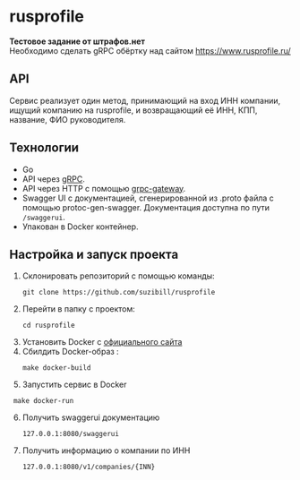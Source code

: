 # rusprofile

**Тестовое задание от штрафов.нет**   
Необходимо сделать gRPC обёртку над сайтом https://www.rusprofile.ru/

## API

Сервис реализует один метод, принимающий на вход ИНН компании, ищущий компанию на rusprofile,
и возвращающий её ИНН, КПП, название, ФИО руководителя.

## Технологии

* Go
* API через [gRPC](https://grpc.io/docs/languages/go/quickstart/).
* API через HTTP с помощью [grpc-gateway](https://github.com/grpc-ecosystem/grpc-gateway).
* Swagger UI с документацией, сгенерированной из .proto файла с помощью protoc-gen-swagger.
  Документация доступна по пути `/swaggerui`.
* Упакован в Docker контейнер.


## Настройка и запуск проекта

1. Склонировать репозиторий с помощью команды:
   ```
   git clone https://github.com/suzibill/rusprofile
   ```
2. Перейти в папку с проектом:
   ```
   cd rusprofile
   ```
3. Установить Docker с [официального сайта](https://www.docker.com/products/docker-desktop)
4. Сбилдить Docker-образ :
   ```
   make docker-build
   ```
5. Запустить сервис в Docker
  ```
   make docker-run
   ```
6. Получить swaggerui документацию
   ```
   127.0.0.1:8080/swaggerui
   ```
7. Получить информацию о компании по ИНН 
    ```
    127.0.0.1:8080/v1/companies/{INN}
    ```
